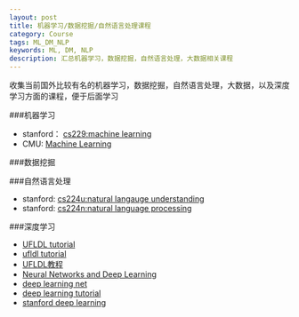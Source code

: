 ```yaml
---
layout: post
title: 机器学习/数据挖掘/自然语言处理课程
category: Course 
tags: ML_DM_NLP
keywords: ML, DM, NLP
description: 汇总机器学习，数据挖掘，自然语言处理，大数据相关课程
---
```


收集当前国外比较有名的机器学习，数据挖掘，自然语言处理，大数据，以及深度学习方面的课程，便于后面学习

###机器学习
- stanford： [cs229:machine learning](http://cs229.stanford.edu/)
- CMU: [Machine Learning](http://www.cs.cmu.edu/~tom/10601_fall2012/lectures.shtml)


###数据挖掘

###自然语言处理
- stanford: [cs224u:natural langauge understanding](https://web.stanford.edu/class/cs224u/)
- stanford: [cs224n:natural language processing](https://web.stanford.edu/class/cs224n/)

###深度学习
- [UFLDL tutorial](http://deeplearning.stanford.edu/wiki/index.php/UFLDL_Tutorial)
- [ufldl tutorial](http://ufldl.stanford.edu/tutorial/)
- [UFLDL教程](http://ufldl.stanford.edu/wiki/index.php/UFLDL%E6%95%99%E7%A8%8B)
- [Neural Networks and Deep Learning](http://neuralnetworksanddeeplearning.com/)
- [deep learning net](http://deeplearning.net/)
- [deep learning tutorial](http://deeplearning.net/tutorial/)
- [stanford deep learning](http://deeplearning.stanford.edu/tutorial/)




